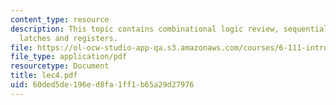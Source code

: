 ```yaml
---
content_type: resource
description: This topic contains combinational logic review, sequential system, flip-flops,
  latches and registers.
file: https://ol-ocw-studio-app-qa.s3.amazonaws.com/courses/6-111-introductory-digital-systems-laboratory-spring-2006/60ded5de196ed8fa1ff1b65a29d27976_lec4.pdf
file_type: application/pdf
resourcetype: Document
title: lec4.pdf
uid: 60ded5de-196e-d8fa-1ff1-b65a29d27976
---
```

